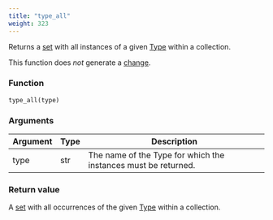 ```yaml
---
title: "type_all"
weight: 323
---
```


Returns a [set](../../data-types/set) with all instances of a given [Type](../../overview/type) within a collection.

This function does *not* generate a [change](../../overview/changes).

### Function

`type_all(type)`

### Arguments

Argument | Type | Description
-------- | ---- | -----------
type | str | The name of the Type for which the instances must be returned.

### Return value

A [set](../../data-types/set) with all occurrences of the given [Type](../../overview/type) within a collection.
